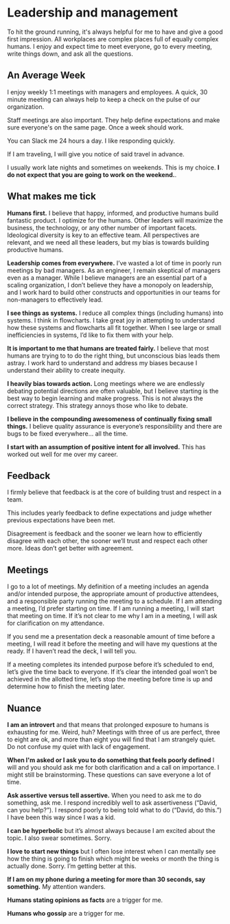 # Leadership and management

To hit the ground running, it's always helpful for me to have and give a good first impression. All workplaces are complex places full of equally complex humans. I enjoy and expect time to meet everyone, go to every meeting, write things down, and ask all the questions.

## An Average Week

I enjoy weekly 1:1 meetings with managers and employees. A quick, 30 minute meeting can always help to keep a check on the pulse of our organization.

Staff meetings are also important. They help define expectations and make sure everyone's on the same page. Once a week should work.

You can Slack me 24 hours a day. I like responding quickly.

If I am traveling, I will give you notice of said travel in advance.

I usually work late nights and sometimes on weekends. This is my choice. **I do not expect that you are going to work on the weekend.**.

## What makes me tick

**Humans first.** I believe that happy, informed, and productive humans build fantastic product. I optimize for the humans. Other leaders will maximize the business, the technology, or any other number of important facets. Ideological diversity is key to an effective team. All perspectives are relevant, and we need all these leaders, but my bias is towards building productive humans.

**Leadership comes from everywhere.** I’ve wasted a lot of time in poorly run meetings by bad managers. As an engineer, I remain skeptical of managers even as a manager. While I believe managers are an essential part of a scaling organization, I don’t believe they have a monopoly on leadership, and I work hard to build other constructs and opportunities in our teams for non-managers to effectively lead.

**I see things as systems.** I reduce all complex things (including humans) into systems. I think in flowcharts. I take great joy in attempting to understand how these systems and flowcharts all fit together. When I see large or small inefficiencies in systems, I’d like to fix them with your help.

**It is important to me that humans are treated fairly.** I believe that most humans are trying to to do the right thing, but unconscious bias leads them astray. I work hard to understand and address my biases because I understand their ability to create inequity.

**I heavily bias towards action.** Long meetings where we are endlessly debating potential directions are often valuable, but I believe starting is the best way to begin learning and make progress. This is not always the correct strategy. This strategy annoys those who like to debate.

**I believe in the compounding awesomeness of continually fixing small things.** I believe quality assurance is everyone’s responsibility and there are bugs to be fixed everywhere… all the time.

**I start with an assumption of positive intent for all involved.** This has worked out well for me over my career. 

## Feedback

I firmly believe that feedback is at the core of building trust and respect in a team.

This includes yearly feedback to define expectations and judge whether previous expectations have been met.

Disagreement is feedback and the sooner we learn how to efficiently disagree with each other, the sooner we’ll trust and respect each other more. Ideas don’t get better with agreement.

## Meetings

I go to a lot of meetings. My definition of a meeting includes an agenda and/or intended purpose, the appropriate amount of productive attendees, and a responsible party running the meeting to a schedule. If I am attending a meeting, I’d prefer starting on time. If I am running a meeting, I will start that meeting on time. If it’s not clear to me why I am in a meeting, I will ask for clarification on my attendance. 

If you send me a presentation deck a reasonable amount of time before a meeting, I will read it before the meeting and will have my questions at the ready. If I haven’t read the deck, I will tell you.

If a meeting completes its intended purpose before it’s scheduled to end, let’s give the time back to everyone. If it’s clear the intended goal won’t be achieved in the allotted time, let’s stop the meeting before time is up and determine how to finish the meeting later.

## Nuance

**I am an introvert** and that means that prolonged exposure to humans is exhausting for me. Weird, huh? Meetings with three of us are perfect, three to eight are ok, and more than eight you will find that I am strangely quiet. Do not confuse my quiet with lack of engagement.

**When I'm asked or I ask you to do something that feels poorly defined** I will and you should ask me for both clarification and a call on importance. I might still be brainstorming. These questions can save everyone a lot of time.

**Ask assertive versus tell assertive.** When you need to ask me to do something, ask me. I respond incredibly well to ask assertiveness (“David, can you help?”). I respond poorly to being told what to do (“David, do this.”) I have been this way since I was a kid.

**I can be hyperbolic** but it’s almost always because I am excited about the topic. I also swear sometimes. Sorry.

**I love to start new things** but I often lose interest when I can mentally see how the thing is going to finish which might be weeks or month the thing is actually done. Sorry. I’m getting better at this.

**If I am on my phone during a meeting for more than 30 seconds, say something.** My attention wanders.

**Humans stating opinions as facts** are a trigger for me.

**Humans who gossip** are a trigger for me.